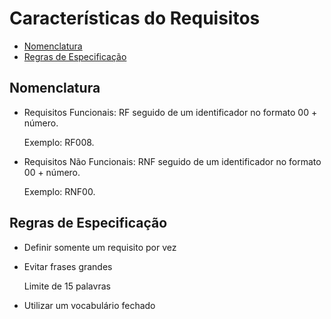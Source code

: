 # Características do Requisitos

  - [Nomenclatura](#nomenclatura)
  - [Regras de Especificação](#regras-de-especificação)

## Nomenclatura

- Requisitos Funcionais: RF seguido de um identificador no formato 00 + número.
  
  Exemplo: RF008.
  
- Requisitos Não Funcionais: RNF seguido de um identificador no formato 00 + número. 

  Exemplo: RNF00.
  
## Regras de Especificação

- Definir somente um requisito por vez
- Evitar frases grandes

   Limite de 15 palavras
- Utilizar um vocabulário fechado
  

